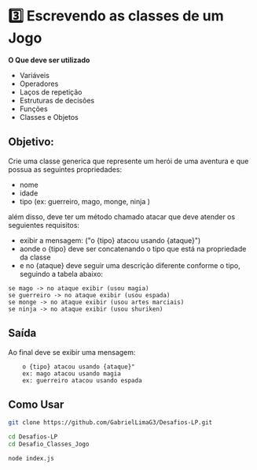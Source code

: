 # 3️⃣ Escrevendo as classes de um Jogo

**O Que deve ser utilizado**

- Variáveis
- Operadores
- Laços de repetição
- Estruturas de decisões
- Funções
- Classes e Objetos

## Objetivo:

Crie uma classe generica que represente um herói de uma aventura e que possua as seguintes propriedades:

- nome
- idade
- tipo (ex: guerreiro, mago, monge, ninja )

além disso, deve ter um método chamado atacar que deve atender os seguientes requisitos:

- exibir a mensagem: ("o {tipo} atacou usando {ataque}")
- aonde o {tipo} deve ser concatenando o tipo que está na propriedade da classe
- e no {ataque} deve seguir uma descrição diferente conforme o tipo, seguindo a tabela abaixo:

```
se mago -> no ataque exibir (usou magia)
se guerreiro -> no ataque exibir (usou espada)
se monge -> no ataque exibir (usou artes marciais)
se ninja -> no ataque exibir (usou shuriken)
```

## Saída

Ao final deve se exibir uma mensagem:

```
    o {tipo} atacou usando {ataque}"
    ex: mago atacou usando magia
    ex: guerreiro atacou usando espada
```

## Como Usar
```bash
git clone https://github.com/GabrielLimaG3/Desafios-LP.git

cd Desafios-LP
cd Desafio_Classes_Jogo

node index.js 
```